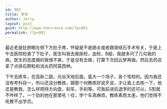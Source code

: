 ```yaml
---
id: 981
title: 学车
author: Jerry
layout: post
guid: http://www.tencrance.com/?p=981
permalink: /?p=981
---
```

最近老是肚脐眼左侧下方肚子疼，怀疑是不是肠炎或者跟肾结石手术有关，于是上午去医院检查了下肚子，医生叫我去做尿检，血检，B超，我就多问了几句我的病，医生的态度搞的我很不爽，于是没有去做，打算下次回云梦再做。然后去药店拿了点排石颗粒和消炎药阿莫西林。

下午去练车，在高新二路，光谷天地后面，蛮大一个场子，各个驾校的。因为我还没有考科目一，所以还没分教练，跟那个何教练好说歹说，才让我上去练一下，他还是教我，怎么样把持方向盘，刹车，手刹等。可我前进后退学的还可以，S型就不咋样了。一个劲的他在那里吼！哎，学个车真麻烦。教练素质太差。他们觉得不吼教不出学员。